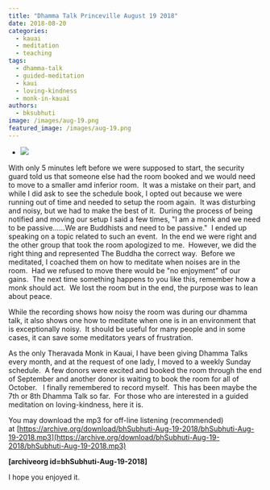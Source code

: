 ```yaml
---
title: "Dhamma Talk Princeville August 19 2018"
date: 2018-08-20
categories: 
  - kauai
  - meditation
  - teaching
tags: 
  - dhamma-talk
  - guided-meditation
  - kaui
  - loving-kindness
  - monk-in-kauai
authors: 
  - bksubhuti
image: /images/aug-19.png
featured_image: /images/aug-19.png
---
```


- [![](/images/aug-19.png)](https://americanmonk.org/wp-content/uploads/2018/08/aug-19.png)

With only 5 minutes left before we were supposed to start, the security guard told us that someone else had the room booked and we would need to move to a smaller amd inferior room.  It was a mistake on their part, and while I did ask to see the schedule book, I opted out because we were running out of time and needed to setup the room again.  It was disturbing and noisy, but we had to make the best of it.  During the process of being notified and moving our setup I said a few times, "I am a monk and we need to be passive......We are Buddhists and need to be passive."  I ended up speaking on a topic related to such an event.  In the end we were right and the other group that took the room apologized to me.  However, we did the right thing and represented The Buddha the correct way.  Before we meditated, I coached them on how to meditate when noises are in the room.  Had we refused to move there would be "no enjoyment" of our gains.  The next time something happens to you like this, remember how a monk should act.  We lost the room but in the end, the purpose was to lean about peace.

While the recording shows how noisy the room was during our dhamma talk, it also shows one how to meditate when one is in an environment that is exceptionally noisy.  It should be useful for many people and in some cases, it can save some meditators years of frustration.

As the only Theravada Monk in Kauai, I have been giving Dhamma Talks every month, and at the request of one lady, I moved to a weekly Sunday schedule.  A few donors were excited and booked the room through the end of September and another donor is waiting to book the room for all of October.   I finally remembered to record myself.  This has been maybe the 7th or 8th Dhamma Talk so far.  For those who are interested in a guided meditation on loving-kindness, here it is.

You may download the mp3 for off-line listening (recommended) at [https://archive.org/download/bhSubhuti-Aug-19-2018/bhSubhuti-Aug-19-2018.mp3](https://archive.org/download/bhSubhuti-Aug-19-2018/bhSubhuti-Aug-19-2018.mp3)

**\[archiveorg id=bhSubhuti-Aug-19-2018\]**

I hope you enjoyed it.